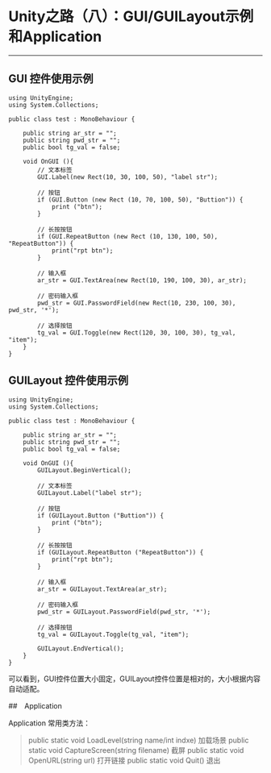 ﻿# Unity之路（八）：GUI/GUILayout示例和Application

---

## GUI 控件使用示例
```
using UnityEngine;
using System.Collections;

public class test : MonoBehaviour {

	public string ar_str = "";
	public string pwd_str = "";
	public bool tg_val = false;

	void OnGUI (){
		// 文本标签
		GUI.Label(new Rect(10, 30, 100, 50), "label str");

		// 按钮
		if (GUI.Button (new Rect (10, 70, 100, 50), "Buttion")) {
			print ("btn");
		}

		// 长按按钮
		if (GUI.RepeatButton (new Rect (10, 130, 100, 50), "RepeatButton")) {
			print("rpt btn");
		}

		// 输入框
		ar_str = GUI.TextArea(new Rect(10, 190, 100, 30), ar_str);

		// 密码输入框
		pwd_str = GUI.PasswordField(new Rect(10, 230, 100, 30), pwd_str, '*');

		// 选择按钮
		tg_val = GUI.Toggle(new Rect(120, 30, 100, 30), tg_val, "item");
	}
}
```

## GUILayout 控件使用示例
```
using UnityEngine;
using System.Collections;

public class test : MonoBehaviour {

	public string ar_str = "";
	public string pwd_str = "";
	public bool tg_val = false;

	void OnGUI (){
		GUILayout.BeginVertical();

		// 文本标签
		GUILayout.Label("label str");

		// 按钮
		if (GUILayout.Button ("Buttion")) {
			print ("btn");
		}

		// 长按按钮
		if (GUILayout.RepeatButton ("RepeatButton")) {
			print("rpt btn");
		}

		// 输入框
		ar_str = GUILayout.TextArea(ar_str);

		// 密码输入框
		pwd_str = GUILayout.PasswordField(pwd_str, '*');

		// 选择按钮
		tg_val = GUILayout.Toggle(tg_val, "item");

		GUILayout.EndVertical();
	}
}
```

可以看到，GUI控件位置大小固定，GUILayout控件位置是相对的，大小根据内容自动适配。

##　Application

Application 常用类方法：

> public static void LoadLevel(string name/int indxe) 加载场景
> public static void CaptureScreen(string filename) 截屏
> public static void OpenURL(string url) 打开链接
> public static void Quit() 退出